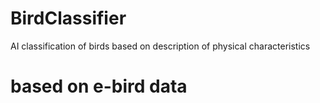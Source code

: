 # BirdClassifier
AI classification of birds based on description of physical characteristics 
# based on e-bird data